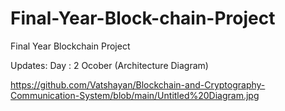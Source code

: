 # Final-Year-Block-chain-Project


Final Year Blockchain Project


Updates:
Day : 2 Ocober (Architecture Diagram) 

https://github.com/Vatshayan/Blockchain-and-Cryptography-Communication-System/blob/main/Untitled%20Diagram.jpg
